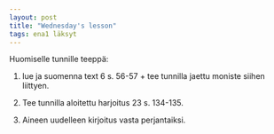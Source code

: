 ```yaml
---
layout: post
title: "Wednesday's lesson"
tags: ena1 läksyt
---
```


Huomiselle tunnille teeppä:

1. lue ja suomenna text 6 s. 56-57 + tee tunnilla jaettu moniste siihen liittyen.

2. Tee tunnilla aloitettu harjoitus 23 s. 134-135.

3. Aineen uudelleen kirjoitus vasta perjantaiksi.